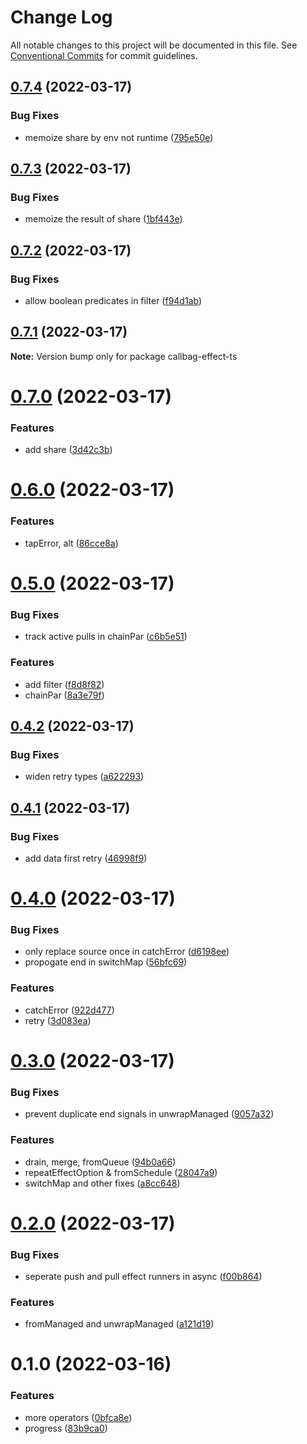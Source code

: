 # Change Log

All notable changes to this project will be documented in this file.
See [Conventional Commits](https://conventionalcommits.org) for commit guidelines.

## [0.7.4](https://github.com/tim-smart/callbag-effect-ts/compare/callbag-effect-ts@0.7.3...callbag-effect-ts@0.7.4) (2022-03-17)


### Bug Fixes

* memoize share by env not runtime ([795e50e](https://github.com/tim-smart/callbag-effect-ts/commit/795e50e94a857e5efcca08a9ed07c2eedc0a36e1))





## [0.7.3](https://github.com/tim-smart/callbag-effect-ts/compare/callbag-effect-ts@0.7.2...callbag-effect-ts@0.7.3) (2022-03-17)


### Bug Fixes

* memoize the result of share ([1bf443e](https://github.com/tim-smart/callbag-effect-ts/commit/1bf443e3dd7c7b323e2e54d5360fb7f87ec763b4))





## [0.7.2](https://github.com/tim-smart/callbag-effect-ts/compare/callbag-effect-ts@0.7.1...callbag-effect-ts@0.7.2) (2022-03-17)


### Bug Fixes

* allow boolean predicates in filter ([f94d1ab](https://github.com/tim-smart/callbag-effect-ts/commit/f94d1abff8c23a92e24ce10f98a902bfe3f1f85e))





## [0.7.1](https://github.com/tim-smart/callbag-effect-ts/compare/callbag-effect-ts@0.7.0...callbag-effect-ts@0.7.1) (2022-03-17)

**Note:** Version bump only for package callbag-effect-ts





# [0.7.0](https://github.com/tim-smart/callbag-effect-ts/compare/callbag-effect-ts@0.6.0...callbag-effect-ts@0.7.0) (2022-03-17)


### Features

* add share ([3d42c3b](https://github.com/tim-smart/callbag-effect-ts/commit/3d42c3be9ec5f7b110581802c458ca875f923d76))





# [0.6.0](https://github.com/tim-smart/callbag-effect-ts/compare/callbag-effect-ts@0.5.0...callbag-effect-ts@0.6.0) (2022-03-17)


### Features

* tapError, alt ([86cce8a](https://github.com/tim-smart/callbag-effect-ts/commit/86cce8a4a2bbff153e4e15222fe895ebdf5b2add))





# [0.5.0](https://github.com/tim-smart/callbag-effect-ts/compare/callbag-effect-ts@0.4.2...callbag-effect-ts@0.5.0) (2022-03-17)


### Bug Fixes

* track active pulls in chainPar ([c6b5e51](https://github.com/tim-smart/callbag-effect-ts/commit/c6b5e511514641dac54172e261617b595dd16f4b))


### Features

* add filter ([f8d8f82](https://github.com/tim-smart/callbag-effect-ts/commit/f8d8f821bdf2752c62912c3dc30597829ddb4b29))
* chainPar ([8a3e79f](https://github.com/tim-smart/callbag-effect-ts/commit/8a3e79f08129a006e1574daffcc854695eb9633c))





## [0.4.2](https://github.com/tim-smart/callbag-effect-ts/compare/callbag-effect-ts@0.4.1...callbag-effect-ts@0.4.2) (2022-03-17)


### Bug Fixes

* widen retry types ([a622293](https://github.com/tim-smart/callbag-effect-ts/commit/a6222937d26ce75d2d7ee3b3a13f0f3fde66ecfc))





## [0.4.1](https://github.com/tim-smart/callbag-effect-ts/compare/callbag-effect-ts@0.4.0...callbag-effect-ts@0.4.1) (2022-03-17)


### Bug Fixes

* add data first retry ([46998f9](https://github.com/tim-smart/callbag-effect-ts/commit/46998f93e520ea01086a7db2f0a7e3c47bb463c4))





# [0.4.0](https://github.com/tim-smart/callbag-effect-ts/compare/callbag-effect-ts@0.3.0...callbag-effect-ts@0.4.0) (2022-03-17)


### Bug Fixes

* only replace source once in catchError ([d6198ee](https://github.com/tim-smart/callbag-effect-ts/commit/d6198ee4e31d4dec166ee48ee8f87f8284e4bd42))
* propogate end in switchMap ([56bfc69](https://github.com/tim-smart/callbag-effect-ts/commit/56bfc691780e64e5553171bd0cda2f7c71bf54d8))


### Features

* catchError ([922d477](https://github.com/tim-smart/callbag-effect-ts/commit/922d4770282ef1372dc59ababc3b3dfbb4a9e796))
* retry ([3d083ea](https://github.com/tim-smart/callbag-effect-ts/commit/3d083eab1a5a09d7a5eccb8204c1f1fe4938121a))





# [0.3.0](https://github.com/tim-smart/callbag-effect-ts/compare/callbag-effect-ts@0.2.0...callbag-effect-ts@0.3.0) (2022-03-17)


### Bug Fixes

* prevent duplicate end signals in unwrapManaged ([9057a32](https://github.com/tim-smart/callbag-effect-ts/commit/9057a32438030c637bee1259e7109fd40d729669))


### Features

* drain, merge, fromQueue ([94b0a66](https://github.com/tim-smart/callbag-effect-ts/commit/94b0a663ab3a6f688da48ce035a4fb948e0f5326))
* repeatEffectOption & fromSchedule ([28047a9](https://github.com/tim-smart/callbag-effect-ts/commit/28047a97f90acca0809ae96c46a0c3c614a759cf))
* switchMap and other fixes ([a8cc648](https://github.com/tim-smart/callbag-effect-ts/commit/a8cc64862b6159e4aebb09012ff411a023ca9e7b))





# [0.2.0](https://github.com/tim-smart/callbag-effect-ts/compare/callbag-effect-ts@0.1.0...callbag-effect-ts@0.2.0) (2022-03-17)


### Bug Fixes

* seperate push and pull effect runners in async ([f00b864](https://github.com/tim-smart/callbag-effect-ts/commit/f00b864cd17391eeb25212791dce7a11cd94c750))


### Features

* fromManaged and unwrapManaged ([a121d19](https://github.com/tim-smart/callbag-effect-ts/commit/a121d19dbc439c9140f96f4e6ff3328bdb254cb5))





# 0.1.0 (2022-03-16)


### Features

* more operators ([0bfca8e](https://github.com/tim-smart/callbag-effect-ts/commit/0bfca8ecf16e312d39d787f71b5e78a9d25061c0))
* progress ([83b9ca0](https://github.com/tim-smart/callbag-effect-ts/commit/83b9ca015be9285ff7d589c300548b6c46e054ec))
